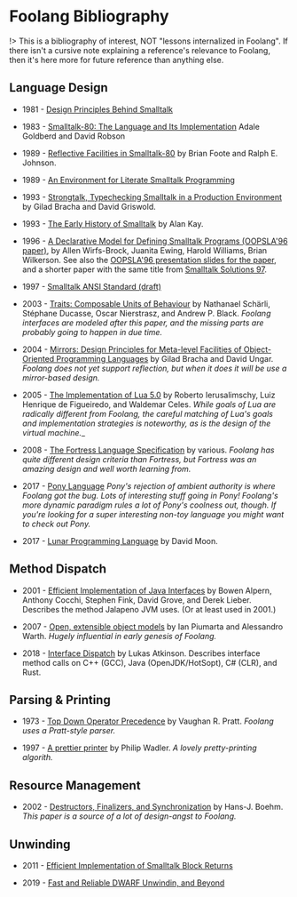 # Foolang Bibliography 

!> This is a bibliography of interest, NOT "lessons internalized in Foolang". If
there isn't a cursive note explaining a reference's relevance to Foolang, then
it's here more for future reference than anything else.

## Language Design

- 1981 - [Design Principles Behind
  Smalltalk](http://stephane.ducasse.free.fr/FreeBooks/BlueBookHughes/Design%20Principles%20Behind%20Smalltalk.pdf)

- 1983 - [Smalltalk-80: The Language and Its Implementation](http://stephane.ducasse.free.fr/FreeBooks/BlueBook/Bluebook.pdf)
  Adale Goldberd and David Robson

- 1989 - [Reflective Facilities in
  Smalltalk-80](http://www.laputan.org/ref89/ref89.html) by Brian Foote and
  Ralph E. Johnson.

- 1989 - [An Environment for Literate Smalltalk
  Programming](https://heim.ifi.uio.no/~trygver/1989/1989.10.1-LiterateProgrammingOOPSLA.pdf)
  
- 1993 - [Strongtalk, Typechecking Smalltalk in a Production
  Environment](http://laputan.org/pub/papers/Strongtalk-OOPSLA-93.pdf) by Gilad Bracha and David
  Griswold.

- 1993 - [The Early History of
  Smalltalk](http://worrydream.com/EarlyHistoryOfSmalltalk/) by Alan Kay.

- 1996 - [A Declarative Model for Defining Smalltalk Programs (OOPSLA'96
  paper)](http://wirfs-brock.com/allen/files/papers/oopsladcl.pdf), by Allen
  Wirfs-Brock, Juanita Ewing, Harold Williams, Brian Wilkerson. See also the
  [OOPSLA'96 presentation slides for the
  paper](http://www.wirfs-brock.com/allen/talks/oopsla96dclslides.pdf), and a
  shorter paper with the same title from [Smalltalk Solutions
  97](https://web.archive.org/web/20200301140324/https://www.instantiations.com/vast/files/archive/Smalltalk-Solutions97/SSDCL1.HTM).

- 1997 - [Smalltalk ANSI Standard
  (draft)](https://web.archive.org/web/20200301135851/http://www.math.sfedu.ru/smalltalk/standard/index.html.en)

<a id="scharli2003"></a>
- 2003 - [Traits: Composable Units of
  Behaviour](http://scg.unibe.ch/archive/papers/Scha03aTraits.pdf)
  by Nathanael Schärli, Stéphane Ducasse, Oscar Nierstrasz, and Andrew P. Black.
  _Foolang interfaces are modeled after this paper, and the missing parts are
  probably going to happen in due time._

- 2004 - [Mirrors: Design Principles for Meta-level Facilities of
  Object-Oriented Programming Languages](https://bracha.org/mirrors.pdf) by
  Gilad Bracha and David Ungar. _Foolang does not yet support reflection, but
  when it does it will be use a mirror-based design._

- 2005 - [The Implementation of Lua 5.0](https://www.lua.org/doc/jucs05.pdf) by
  Roberto Ierusalimschy, Luiz Henrique de Figueiredo, and Waldemar Celes. 
  _While goals of Lua are radically different from Foolang, the careful matching
  of Lua's goals and implementation strategies is noteworthy, as is the design
  of the virtual machine.__

- 2008 - [The Fortress Language Specification](http://www.ccs.neu.edu/home/samth/fortress-spec.pdf) by
  various. _Foolang has quite different design criteria than Fortress, but
  Fortress was an amazing design and well worth learning from._

- 2017 - [Pony Language](https://www.ponylang.io/)
  _Pony's rejection of ambient authority is where Foolang got the bug. Lots of
  interesting stuff going in Pony! Foolang's more dynamic paradigm rules a lot
  of Pony's coolness out, though. If you're looking for a super interesting
  non-toy language you might want to check out Pony._

- 2017 - [Lunar Programming Language](http://users.rcn.com/david-moon/Lunar/) by
  David Moon.

## Method Dispatch

- 2001 - [Efficient Implementation of Java
  Interfaces](https://yanniss.github.io/M135-18/oopsla01.pdf) by Bowen Alpern,
  Anthony Cocchi, Stephen Fink, David Grove, and Derek Lieber. Describes the
  method Jalapeno JVM uses. (Or at least used in 2001.)

- 2007 - [Open, extensible object models](https://www.piumarta.com/software/cola/objmodel2.pdf) by Ian Piumarta
  and Alessandro Warth. _Hugely influential in early genesis of Foolang._

- 2018 - [Interface Dispatch](https://lukasatkinson.de/2018/interface-dispatch/)
  by Lukas Atkinson. Describes interface method calls on C++ (GCC), Java
  (OpenJDK/HotSopt), C# (CLR), and Rust.

## Parsing & Printing

- 1973 - [Top Down Operator Precedence](/papers/pratt.pdf) by Vaughan R. Pratt.
  _Foolang uses a Pratt-style parser._

- 1997 - [A prettier
  printer](https://homepages.inf.ed.ac.uk/wadler/papers/prettier/prettier.pdf)
  by Philip Wadler. _A lovely pretty-printing algorith._

## Resource Management

- 2002 - [Destructors, Finalizers, and Synchronization](https://www.hpl.hp.com/techreports/2002/HPL-2002-335.pdf)
  by Hans-J. Boehm. _This paper is a source of a lot of design-angst to Foolang._

## Unwinding

- 2011 - [Efficient Implementation of Smalltalk Block Returns](http://www.wirfs-brock.com/allen/things/smalltalk-things/efficient-implementation-smalltalk-block-returns)

- 2019 - [Fast and Reliable DWARF Unwindin, and Beyond](https://fzn.fr/projects/frdwarf/)
